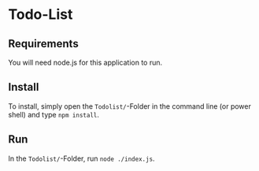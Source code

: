 # Todo-List

## Requirements
You will need node.js for this application to run.

## Install
To install, simply open the `Todolist/`-Folder in the command line (or power shell) and type `npm install`.

## Run
In the `Todolist/`-Folder, run `node ./index.js`.
